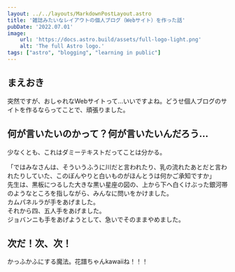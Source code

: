 ```yaml
---
layout: ../../layouts/MarkdownPostLayout.astro
title: '雑誌みたいなレイアウトの個人ブログ（Webサイト）を作った話'
pubDate: '2022.07.01'
image:
    url: 'https://docs.astro.build/assets/full-logo-light.png'
    alt: 'The full Astro logo.'
tags: ["astro", "blogging", "learning in public"]
---
```

## まえおき
突然ですが、おしゃれなWebサイトって...いいですよね。どうせ個人ブログのサイトを作るならってことで、頑張りました。

## 何が言いたいのかって？何が言いたいんだろう...
少なくとも、これはダミーテキストだってことは分かる。  

「ではみなさんは、そういうふうに川だと言われたり、乳の流れたあとだと言われたりしていた、このぼんやりと白いものがほんとうは何かご承知ですか」  
先生は、黒板につるした大きな黒い星座の図の、上から下へ白くけぶった銀河帯のようなところを指しながら、みんなに問いをかけました。  
カムパネルラが手をあげました。  
それから四、五人手をあげました。  
ジョバンニも手をあげようとして、急いでそのままやめました。

## 次だ！次、次！

かっふかふにする魔法。花譜ちゃんkawaiiね！！！